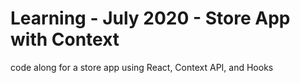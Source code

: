 # Learning - July 2020 - Store App with Context

code along for a store app using React, Context API, and Hooks
